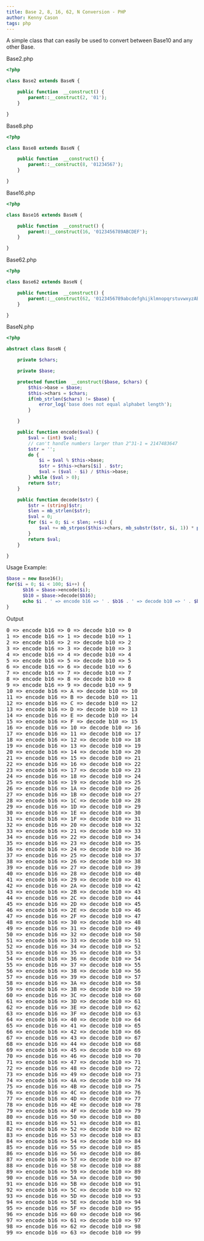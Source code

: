 ```yaml
---
title: Base 2, 8, 16, 62, N Conversion - PHP
author: Kenny Cason
tags: php
---
```


A simple class that can easily be used to convert between Base10 and any other Base.

Base2.php

```php
<?php

class Base2 extends BaseN {

    public function  __construct() {
        parent::__construct(2, '01');
    }

}
```

Base8.php

```php
<?php

class Base8 extends BaseN {

    public function  __construct() {
        parent::__construct(8, '01234567');
    }

}

```

Base16.php

```php
<?php

class Base16 extends BaseN {

    public function  __construct() {
        parent::__construct(16, '0123456789ABCDEF');
    }

}
```
Base62.php

```php
<?php

class Base62 extends BaseN {

    public function  __construct() {
        parent::__construct(62, '0123456789abcdefghijklmnopqrstuvwxyzABCDEFGHIJKLMNOPQRSTUVWXYZ');
    }

}
```

BaseN.php

```php
<?php

abstract class BaseN {

    private $chars;

    private $base;

    protected function  __construct($base, $chars) {
        $this->base = $base;
        $this->chars = $chars;
        if(mb_strlen($chars) != $base) {
            error_log('base does not equal alphabet length');
        }

    }

    public function encode($val) {
        $val = (int) $val;
        // can't handle numbers larger than 2^31-1 = 2147483647
        $str = '';
        do {
            $i = $val % $this->base;
            $str = $this->chars[$i] . $str;
            $val = ($val - $i) / $this->base;
        } while ($val > 0);
        return $str;
    }

    public function decode($str) {
        $str = (string)$str;
        $len = mb_strlen($str);
        $val = 0;
        for ($i = 0; $i < $len; ++$i) {
            $val += mb_strpos($this->chars, mb_substr($str, $i, 1)) * pow($this->base, $len - $i - 1);
        }
        return $val;
    }

}
```

Usage Example:

```php
$base = new Base16();
for($i = 0; $i < 100; $i++) {
      $b16 = $base->encode($i);
      $b10 = $base->decode($b16);
      echo $i . ' => encode b16 => ' . $b16 . ' => decode b10 => ' . $b10 . '<br/>';
}

```

Output
<pre>
0 => encode b16 => 0 => decode b10 => 0
1 => encode b16 => 1 => decode b10 => 1
2 => encode b16 => 2 => decode b10 => 2
3 => encode b16 => 3 => decode b10 => 3
4 => encode b16 => 4 => decode b10 => 4
5 => encode b16 => 5 => decode b10 => 5
6 => encode b16 => 6 => decode b10 => 6
7 => encode b16 => 7 => decode b10 => 7
8 => encode b16 => 8 => decode b10 => 8
9 => encode b16 => 9 => decode b10 => 9
10 => encode b16 => A => decode b10 => 10
11 => encode b16 => B => decode b10 => 11
12 => encode b16 => C => decode b10 => 12
13 => encode b16 => D => decode b10 => 13
14 => encode b16 => E => decode b10 => 14
15 => encode b16 => F => decode b10 => 15
16 => encode b16 => 10 => decode b10 => 16
17 => encode b16 => 11 => decode b10 => 17
18 => encode b16 => 12 => decode b10 => 18
19 => encode b16 => 13 => decode b10 => 19
20 => encode b16 => 14 => decode b10 => 20
21 => encode b16 => 15 => decode b10 => 21
22 => encode b16 => 16 => decode b10 => 22
23 => encode b16 => 17 => decode b10 => 23
24 => encode b16 => 18 => decode b10 => 24
25 => encode b16 => 19 => decode b10 => 25
26 => encode b16 => 1A => decode b10 => 26
27 => encode b16 => 1B => decode b10 => 27
28 => encode b16 => 1C => decode b10 => 28
29 => encode b16 => 1D => decode b10 => 29
30 => encode b16 => 1E => decode b10 => 30
31 => encode b16 => 1F => decode b10 => 31
32 => encode b16 => 20 => decode b10 => 32
33 => encode b16 => 21 => decode b10 => 33
34 => encode b16 => 22 => decode b10 => 34
35 => encode b16 => 23 => decode b10 => 35
36 => encode b16 => 24 => decode b10 => 36
37 => encode b16 => 25 => decode b10 => 37
38 => encode b16 => 26 => decode b10 => 38
39 => encode b16 => 27 => decode b10 => 39
40 => encode b16 => 28 => decode b10 => 40
41 => encode b16 => 29 => decode b10 => 41
42 => encode b16 => 2A => decode b10 => 42
43 => encode b16 => 2B => decode b10 => 43
44 => encode b16 => 2C => decode b10 => 44
45 => encode b16 => 2D => decode b10 => 45
46 => encode b16 => 2E => decode b10 => 46
47 => encode b16 => 2F => decode b10 => 47
48 => encode b16 => 30 => decode b10 => 48
49 => encode b16 => 31 => decode b10 => 49
50 => encode b16 => 32 => decode b10 => 50
51 => encode b16 => 33 => decode b10 => 51
52 => encode b16 => 34 => decode b10 => 52
53 => encode b16 => 35 => decode b10 => 53
54 => encode b16 => 36 => decode b10 => 54
55 => encode b16 => 37 => decode b10 => 55
56 => encode b16 => 38 => decode b10 => 56
57 => encode b16 => 39 => decode b10 => 57
58 => encode b16 => 3A => decode b10 => 58
59 => encode b16 => 3B => decode b10 => 59
60 => encode b16 => 3C => decode b10 => 60
61 => encode b16 => 3D => decode b10 => 61
62 => encode b16 => 3E => decode b10 => 62
63 => encode b16 => 3F => decode b10 => 63
64 => encode b16 => 40 => decode b10 => 64
65 => encode b16 => 41 => decode b10 => 65
66 => encode b16 => 42 => decode b10 => 66
67 => encode b16 => 43 => decode b10 => 67
68 => encode b16 => 44 => decode b10 => 68
69 => encode b16 => 45 => decode b10 => 69
70 => encode b16 => 46 => decode b10 => 70
71 => encode b16 => 47 => decode b10 => 71
72 => encode b16 => 48 => decode b10 => 72
73 => encode b16 => 49 => decode b10 => 73
74 => encode b16 => 4A => decode b10 => 74
75 => encode b16 => 4B => decode b10 => 75
76 => encode b16 => 4C => decode b10 => 76
77 => encode b16 => 4D => decode b10 => 77
78 => encode b16 => 4E => decode b10 => 78
79 => encode b16 => 4F => decode b10 => 79
80 => encode b16 => 50 => decode b10 => 80
81 => encode b16 => 51 => decode b10 => 81
82 => encode b16 => 52 => decode b10 => 82
83 => encode b16 => 53 => decode b10 => 83
84 => encode b16 => 54 => decode b10 => 84
85 => encode b16 => 55 => decode b10 => 85
86 => encode b16 => 56 => decode b10 => 86
87 => encode b16 => 57 => decode b10 => 87
88 => encode b16 => 58 => decode b10 => 88
89 => encode b16 => 59 => decode b10 => 89
90 => encode b16 => 5A => decode b10 => 90
91 => encode b16 => 5B => decode b10 => 91
92 => encode b16 => 5C => decode b10 => 92
93 => encode b16 => 5D => decode b10 => 93
94 => encode b16 => 5E => decode b10 => 94
95 => encode b16 => 5F => decode b10 => 95
96 => encode b16 => 60 => decode b10 => 96
97 => encode b16 => 61 => decode b10 => 97
98 => encode b16 => 62 => decode b10 => 98
99 => encode b16 => 63 => decode b10 => 99
</pre>
